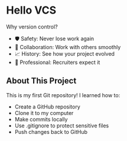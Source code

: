 # Hello VCS

Why version control?

- 🛡️ Safety: Never lose work again
- 🤝 Collaboration: Work with others smoothly
- 📈 History: See how your project evolved
- 💼 Professional: Recruiters expect it

## About This Project

This is my first Git repository! I learned how to:
- Create a GitHub repository
- Clone it to my computer
- Make commits locally
- Use .gitignore to protect sensitive files
- Push changes back to GitHub

